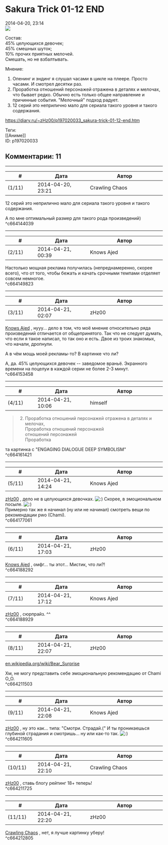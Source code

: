 Sakura Trick 01-12 END
======================

  
2014-04-20, 23:14  
   [![](http://i017.radikal.ru/1404/55/7146780e2ff9.jpg)](http://www.radikal.ru)     
   
 Состав:   
 45% целующихся девочек;   
 45% смешных шуток;   
 10% прочих приятных мелочей.   
 Смешать, но не взбалтывать.   
   
 Мнение:   
 1. Опенинг и эндинг я слушал часами в цикле на плеере. Просто часами. И смотрел десятки раз.   
 2. Проработка отношений персонажей отражена в деталях и мелочах, что бывает редко. Обычно есть только общее направление и причинные события. "Мелочный" подход радует.   
 3. 12 серий это неприлично мало для сериала такого уровня и такого содержания.   
  
<https://diary.ru/~zHz00/p197020033_sakura-trick-01-12-end.htm>  
  
Теги:  
[[Аниме]]  
ID: p197020033  


Комментарии: 11
---------------

  


---



|         #         |              Дата              |                     Автор                     |           ID           |
| --- | --- | --- | --- |
| (1/11) | 2014-04-20, 23:21 | Crawling Chaos | c664144039 |

  
  12 серий это неприлично мало для сериала такого уровня и такого содержания.   
    
 А по мне оптимальный размер для такого рода произведений)   
 ^c664144039

---



|         #         |              Дата              |                     Автор                     |           ID           |
| --- | --- | --- | --- |
| (2/11) | 2014-04-21, 00:39 | Knows Ajed | c664149823 |

  
 Настолько мощная реклама получилась (непреднамеренно, скорее всего), что от того, чтобы бежать и качать срочными темпами отделяет совсем немногое.   
 ^c664149823

---



|         #         |              Дата              |                     Автор                     |           ID           |
| --- | --- | --- | --- |
| (3/11) | 2014-04-21, 02:07 | zHz00 | c664153458 |

  
  [Knows Ajed](http://Who-Knows-Ajed.diary.ru "Who Knows Ajed?")  , нууу... дело в том, что моё мнение относительно ряда произведений отличается от общепринятого. Так что не следует думать, что если я такое написал, то так оно и есть. Двое из троих знакомых, что начали, дропнули.   
   
 А в чём мощь моей рекламы-то? В картинке что ли?   
   
 А, да. 45% целующихся девочек -- заведомое враньё. Экранного времени на поцелуи в каждой серии не более 2-3 минут.   
 ^c664153458

---



|         #         |              Дата              |                     Автор                     |           ID           |
| --- | --- | --- | --- |
| (4/11) | 2014-04-21, 10:06 | himself | c664161421 |

  
 > 2. Проработка отношений персонажей отражена в деталях и мелочах,   
 > Проработка отношений персонажей   
 > отношений персонажей   
 > Проработка   
   
 та картинка с "ENGAGING DIALOGUE DEEP SYMBOLISM"   
 ^c664161421

---



|         #         |              Дата              |                     Автор                     |           ID           |
| --- | --- | --- | --- |
| (5/11) | 2014-04-21, 14:24 | Knows Ajed | c664177061 |

  
  [zHz00](https://zHz00.diary.ru "Untitled")  , дело не в целующихся девочках. ![:)](http://static.diary.ru/picture/3.gif) Скорее, в эмоциональном посыле. ![:)](http://static.diary.ru/picture/3.gif)   
 Примерно так же я начинал (ну или не начинал) смотреть вещи по рекомендации pwo (Chami).   
 ^c664177061

---



|         #         |              Дата              |                     Автор                     |           ID           |
| --- | --- | --- | --- |
| (6/11) | 2014-04-21, 17:03 | zHz00 | c664188292 |

  
  [Knows Ajed](http://Who-Knows-Ajed.diary.ru "Who Knows Ajed?")  , омфг... ты этот... Мистик, что ли?!   
 ^c664188292

---



|         #         |              Дата              |                     Автор                     |           ID           |
| --- | --- | --- | --- |
| (7/11) | 2014-04-21, 17:12 | Knows Ajed | c664188929 |

  
  [zHz00](https://zHz00.diary.ru "Untitled")  , сюрпрайз. ^^   
 ^c664188929

---



|         #         |              Дата              |                     Автор                     |           ID           |
| --- | --- | --- | --- |
| (8/11) | 2014-04-21, 22:07 | zHz00 | c664211503 |

  
   [en.wikipedia.org/wiki/Bear\_Surprise](https://en.wikipedia.org/wiki/Bear_Surprise)     
   
 Хм, не могу представить себе эмоциональную рекомендацию от Chami O\_O.   
 ^c664211503

---



|         #         |              Дата              |                     Автор                     |           ID           |
| --- | --- | --- | --- |
| (9/11) | 2014-04-21, 22:08 | Knows Ajed | c664211605 |

  
  [zHz00](https://zHz00.diary.ru "Untitled")  , ну это как... типа: "Смотри. Страдай.(" И ты проникаешься глубиной страдания и смотришь... ну или как-то так. ![:)](http://static.diary.ru/picture/3.gif)   
 ^c664211605

---



|         #         |              Дата              |                     Автор                     |           ID           |
| --- | --- | --- | --- |
| (10/11) | 2014-04-21, 22:10 | Crawling Chaos | c664211725 |

  
  [zHz00](https://zHz00.diary.ru "Untitled")  , ставь блогу рейтинг 18+ теперь!   
 ^c664211725

---



|         #         |              Дата              |                     Автор                     |           ID           |
| --- | --- | --- | --- |
| (11/11) | 2014-04-21, 22:20 | zHz00 | c664212805 |

  
  [Crawling Chaos](http://degozaru.diary.ru "de gozaru")  , нет, я лучше картинку уберу!   
 ^c664212805